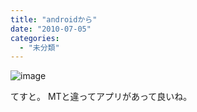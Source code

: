 ```yaml
---
title: "androidから"
date: "2010-07-05"
categories: 
  - "未分類"
---
```


![image](https://blog.naotaco.com/wp-content/uploads/2010/07/wpid-2009-12-04-22.37.06_282.0_-2.0_87.0.jpg)

てすと。 MTと違ってアプリがあって良いね。
